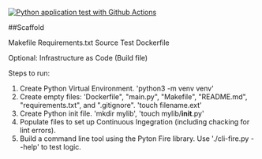 [![Python application test with Github Actions](https://github.com/RDiMag/python-project/actions/workflows/devops.yml/badge.svg)](https://github.com/RDiMag/python-project/actions/workflows/devops.yml)

##Scaffold

Makefile
Requirements.txt
Source
Test
Dockerfile

Optional: Infrastructure as Code (Build file)

Steps to run:

1. Create Python Virtual Environment. 'python3 -m venv venv'
2. Create empty files: 'Dockerfile", "main.py", "Makefile", "README.md", "requirements.txt", and ".gitignore".
   'touch filename.ext'
3. Create Python init file. 'mkdir mylib', 'touch mylib/**init**.py'
4. Populate files to set up Continuous Ingegration (including chacking for lint errors).
5. Build a command line tool using the Pyton Fire library. Use './cli-fire.py --help' to test logic.
